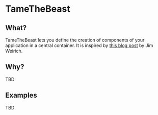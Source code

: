 # TameTheBeast

## What?

TameTheBeast lets you define the creation of components of your application in a central container. It is inspired by  [this blog post](http://onestepback.org/index.cgi/Tech/Ruby/DependencyInjectionInRuby.rdoc) by Jim Weirich.

## Why?

TBD

## Examples

TBD
